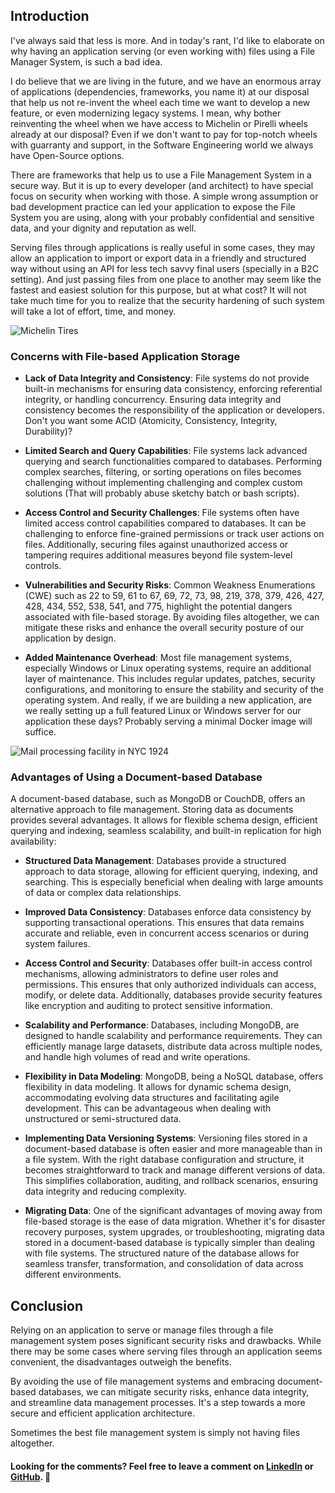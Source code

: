 
## Introduction

I've always said that less is more. And in today's rant, I'd like to elaborate on why having an application serving (or even working with) files using a File Manager System, is such a bad idea.

I do believe that we are living in the future, and we have an enormous array of applications (dependencies, frameworks, you name it) at our disposal that help us not re-invent the wheel each time we want to develop a new feature, or even modernizing legacy systems. I mean, why bother reinventing the wheel when we have access to Michelin or Pirelli wheels already at our disposal? Even if we don't want to pay for top-notch wheels with guarranty and support, in the Software Engineering world we always have Open-Source options.

There are frameworks that help us to use a File Management System in a secure way. But it is up to every developer (and architect) to have special focus on security when working with those. A simple wrong assumption or bad development practice can led your application to expose the File System you are using, along with your probably confidential and sensitive data, and your dignity and reputation as well.

Serving files through applications is really useful in some cases, they may allow an application to import or export data in a friendly and structured way without using an API for less tech savvy final users (specially in a B2C setting). And just passing files from one place to another may seem like the fastest and easiest solution for this purpose, but at what cost? It will not take much time for you to realize that the security hardening of such system will take a lot of effort, time, and money.

![Michelin Tires](https://media.licdn.com/dms/image/D5612AQEG_yzVm3jpPA/article-inline_image-shrink_1500_2232/0/1683406698150?e=1688601600&v=beta&t=CxPYkgtMPk-XOgjB927WPItqT68oOgDScudKLih9XtU "Michelin Tires. Photo by Michelin Motorsport Rally, licenced under CC BY-NC-ND 2.0")

### Concerns with File-based Application Storage

- **Lack of Data Integrity and Consistency**: File systems do not provide built-in mechanisms for ensuring data consistency, enforcing referential integrity, or handling concurrency. Ensuring data integrity and consistency becomes the responsibility of the application or developers. Don't you want some ACID (Atomicity, Consistency, Integrity, Durability)?

- **Limited Search and Query Capabilities**: File systems lack advanced querying and search functionalities compared to databases. Performing complex searches, filtering, or sorting operations on files becomes challenging without implementing challenging and complex custom solutions (That will probably abuse sketchy batch or bash scripts).

- **Access Control and Security Challenges**: File systems often have limited access control capabilities compared to databases. It can be challenging to enforce fine-grained permissions or track user actions on files. Additionally, securing files against unauthorized access or tampering requires additional measures beyond file system-level controls.

- **Vulnerabilities and Security Risks**: Common Weakness Enumerations (CWE) such as 22 to 59, 61 to 67, 69, 72, 73, 98, 219, 378, 379, 426, 427, 428, 434, 552, 538, 541, and 775, highlight the potential dangers associated with file-based storage. By avoiding files altogether, we can mitigate these risks and enhance the overall security posture of our application by design.

- **Added Maintenance Overhead**: Most file management systems, especially Windows or Linux operating systems, require an additional layer of maintenance. This includes regular updates, patches, security configurations, and monitoring to ensure the stability and security of the operating system. And really, if we are building a new application, are we really setting up a full featured Linux or Windows server for our application these days? Probably serving a minimal Docker image will suffice.

![Mail processing facility in NYC 1924](https://media.licdn.com/dms/image/D5612AQEGNOfEE2LnQg/article-inline_image-shrink_1500_2232/0/1683405521920?e=1688601600&v=beta&t=Pi6CVFOBfOM-e_xqss_CFkjyjIeor8_GGT0QahlsNEQ "Mail processing facility in NYC 1924. Photo by The Smithsonian Institution, licenced under CC Zero")

### Advantages of Using a Document-based Database

A document-based database, such as MongoDB or CouchDB, offers an alternative approach to file management. Storing data as documents provides several advantages. It allows for flexible schema design, efficient querying and indexing, seamless scalability, and built-in replication for high availability:

- **Structured Data Management**: Databases provide a structured approach to data storage, allowing for efficient querying, indexing, and searching. This is especially beneficial when dealing with large amounts of data or complex data relationships.

- **Improved Data Consistency**: Databases enforce data consistency by supporting transactional operations. This ensures that data remains accurate and reliable, even in concurrent access scenarios or during system failures.

- **Access Control and Security**: Databases offer built-in access control mechanisms, allowing administrators to define user roles and permissions. This ensures that only authorized individuals can access, modify, or delete data. Additionally, databases provide security features like encryption and auditing to protect sensitive information.

- **Scalability and Performance**: Databases, including MongoDB, are designed to handle scalability and performance requirements. They can efficiently manage large datasets, distribute data across multiple nodes, and handle high volumes of read and write operations.

- **Flexibility in Data Modeling**: MongoDB, being a NoSQL database, offers flexibility in data modeling. It allows for dynamic schema design, accommodating evolving data structures and facilitating agile development. This can be advantageous when dealing with unstructured or semi-structured data.

- **Implementing Data Versioning Systems**: Versioning files stored in a document-based database is often easier and more manageable than in a file system. With the right database configuration and structure, it becomes straightforward to track and manage different versions of data. This simplifies collaboration, auditing, and rollback scenarios, ensuring data integrity and reducing complexity.

- **Migrating Data**: One of the significant advantages of moving away from file-based storage is the ease of data migration. Whether it's for disaster recovery purposes, system upgrades, or troubleshooting, migrating data stored in a document-based database is typically simpler than dealing with file systems. The structured nature of the database allows for seamless transfer, transformation, and consolidation of data across different environments.

## Conclusion

Relying on an application to serve or manage files through a file management system poses significant security risks and drawbacks. While there may be some cases where serving files through an application seems convenient, the disadvantages outweigh the benefits.

By avoiding the use of file management systems and embracing document-based databases, we can mitigate security risks, enhance data integrity, and streamline data management processes. It's a step towards a more secure and efficient application architecture.

Sometimes the best file management system is simply not having files altogether.

#### Looking for the comments? Feel free to leave a comment on [LinkedIn](https://www.linkedin.com/pulse/what-best-file-management-system-diego-a-villalpando/) or [GitHub](https://github.com/Dialvive/dialvive.dev/issues/5). :speech_balloon:
